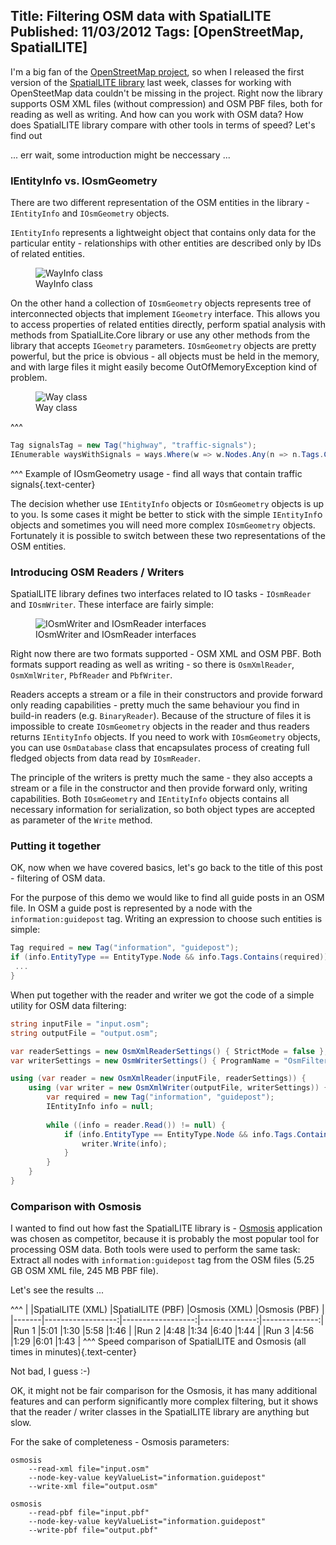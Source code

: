 Title: Filtering OSM data with SpatialLITE
Published: 11/03/2012
Tags: [OpenStreetMap, SpatialLITE]
---

I'm a big fan of the [OpenStreetMap project](https://www.openstreetmap.org/), so when I released the first version of the [SpatialLITE library](https://github.com/lukaskabrt/SpatialLITE) last week, classes for working with OpenSteetMap data couldn't be missing in the project. Right now the library supports OSM XML files (without compression) and OSM PBF files, both for reading as well as writing. And how can you work with OSM data? How does SpatialLITE library compare with other tools in terms of speed? Let's find out

...  err wait, some introduction might be neccessary ... 

### IEntityInfo vs. IOsmGeometry

There are two different representation of the OSM entities in the library - `IEntityInfo` and `IOsmGeometry` objects. 

`IEntityInfo` represents a lightweight object that contains only data for the particular entity - relationships with other entities are described only by IDs of related entities.

<figure class="figure text-center w-100">
    <img src="/content/2012-03-filtering-osm-data-with-spatiallite/20120311-entityinfo.png" class="figure-img img-fluid" alt="WayInfo class">
    <figcaption class="figure-caption text-center">WayInfo class</figcaption>
</figure>

On the other hand a collection of `IOsmGeometry` objects represents tree of interconnected objects that implement `IGeometry` interface. This allows you to access properties of related entities directly, perform spatial analysis with methods from SpatialLite.Core library or use any other methods from the library that accepts `IGeometry` parameters. `IOsmGeometry` objects are pretty powerful, but the price is obvious - all objects must be held in the memory, and with large files it might easily become OutOfMemoryException kind of problem.

<figure class="figure text-center w-100">
    <img src="/content/2012-03-filtering-osm-data-with-spatiallite/20120311-osmgeometry.png" class="figure-img img-fluid" alt="Way class">
    <figcaption class="figure-caption text-center">Way class</figcaption>
</figure>

^^^
```csharp
Tag signalsTag = new Tag("highway", "traffic-signals");
IEnumerable waysWithSignals = ways.Where(w => w.Nodes.Any(n => n.Tags.Contains(signalsTag)));
```
^^^ Example of IOsmGeometry usage - find all ways that contain traffic signals{.text-center}

The decision whether use `IEntityInfo` objects or `IOsmGeometry` objects is up to you. Is some cases it might be better to stick with the simple `IEntityInf`o objects and sometimes you will need more complex `IOsmGeometry` objects. Fortunately it is possible to switch between these two representations of the OSM entities.


### Introducing OSM Readers / Writers

SpatialLITE library defines two interfaces related to IO tasks - `IOsmReader` and `IOsmWriter`. These interface are fairly simple:

<figure class="figure text-center w-100">
    <img src="/content/2012-03-filtering-osm-data-with-spatiallite/20120311-readerwriter.png" class="figure-img img-fluid" alt="IOsmWriter and IOsmReader interfaces">
    <figcaption class="figure-caption text-center">IOsmWriter and IOsmReader interfaces</figcaption>
</figure>

Right now there are two formats supported - OSM XML and OSM PBF. Both formats support reading as well as writing - so there is `OsmXmlReader`, `OsmXmlWriter`, `PbfReader` and `PbfWriter`.

Readers accepts a stream or a file in their constructors and provide forward only reading capabilities - pretty much the same behaviour you find in build-in readers (e.g. `BinaryReader`). Because of the structure of files it is impossible to create `IOsmGeometry` objects in the reader and thus readers returns `IEntityInfo` objects. If you need to work with `IOsmGeometry` objects, you can use `OsmDatabase` class that encapsulates process of creating full fledged objects from data read by `IOsmReader`.

The principle of the writers is pretty much the same - they also accepts a stream or a file in the constructor and then provide forward only, writing capabilities. Both `IOsmGeometry` and `IEntityInfo` objects contains all necessary information for serialization, so both object types are accepted as parameter of the `Write` method.

### Putting it together

OK, now when we have covered basics, let's go back to the title of this post - filtering of OSM data. 

For the purpose of this demo we would like to find all guide posts in an OSM file. In OSM a guide post is represented by a node with the `information:guidepost` tag. Writing an expression to choose such entities is simple:

```csharp
Tag required = new Tag("information", "guidepost");
if (info.EntityType == EntityType.Node && info.Tags.Contains(required)) {
 ...
}
```

When put together with the reader and writer we got the code of a simple utility for OSM data filtering:

```csharp
string inputFile = "input.osm";
string outputFile = "output.osm";

var readerSettings = new OsmXmlReaderSettings() { StrictMode = false };
var writerSettings = new OsmWriterSettings() { ProgramName = "OsmFilter_Demo" };

using (var reader = new OsmXmlReader(inputFile, readerSettings)) {
    using (var writer = new OsmXmlWriter(outputFile, writerSettings)) {
        var required = new Tag("information", "guidepost");
        IEntityInfo info = null;
    
        while ((info = reader.Read()) != null) {
            if (info.EntityType == EntityType.Node && info.Tags.Contains(required)) {
                writer.Write(info);
            }
        }
    }
}
```

### Comparison with Osmosis

I wanted to find out how fast the SpatialLITE library is - [Osmosis](https://wiki.openstreetmap.org/wiki/Osmosis) application was chosen as competitor, because it is probably the most popular tool for processing OSM data. Both tools were used to perform the same task: Extract all nodes with `information:guidepost` tag from the OSM files (5.25 GB OSM XML file, 245 MB PBF file). 

Let's see the results ...

^^^
|       |SpatialLITE (XML)  |SpatialLITE (PBF)  |Osmosis (XML)  |Osmosis (PBF)  |
|-------|------------------:|------------------:|--------------:|--------------:|
|Run 1  |5:01               |1:30               |5:58           |1:46           |
|Run 2  |4:48               |1:34               |6:40           |1:44           |
|Run 3  |4:56               |1:29               |6:01           |1:43           |
^^^ Speed comparison of SpatialLITE and Osmosis (all times in minutes){.text-center}

Not bad, I guess :-)

OK, it might not be fair comparison for the Osmosis, it has many additional features and can perform significantly more complex filtering, but it shows that the reader / writer classes in the SpatialLITE library are anything but slow.


For the sake of completeness - Osmosis parameters:
```
osmosis 
    --read-xml file="input.osm"
    --node-key-value keyValueList="information.guidepost"
    --write-xml file="output.osm"
```

```
osmosis 
    --read-pbf file="input.pbf"
    --node-key-value keyValueList="information.guidepost"
    --write-pbf file="output.pbf"
```